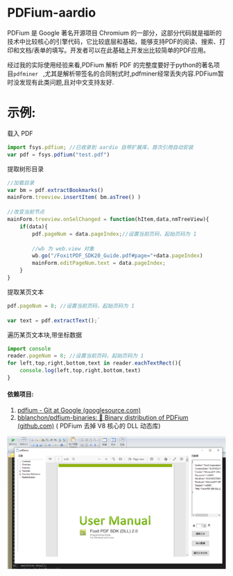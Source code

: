 # PDFium-aardio
PDFium 是 Google 著名开源项目 Chromium 的一部分，这部分代码就是福昕的技术中比较核心的引擎代码，它比较底层和基础，能够支持PDF的阅读、搜索、打印和文档/表单的填写。开发者可以在此基础上开发出比较简单的PDF应用。  

经过我的实际使用经验来看,PDFium 解析 PDF 的完整度要好于python的著名项目`pdfminer ` ,尤其是解析带签名的合同制式时,pdfminer经常丢失内容.PDFium暂时没发现有此类问题,且对中文支持友好.


# 示例:

载入 PDF

```javascript
import fsys.pdfium; //已收录到 aardio 自带扩展库，首次引用自动安装
var pdf = fsys.pdfium("test.pdf")
```

提取树形目录

```javascript
//加载目录
var bm = pdf.extractBookmarks()
mainForm.treeview.insertItem( bm.asTree() )

//改变当前节点
mainForm.treeview.onSelChanged = function(hItem,data,nmTreeView){
	if(data){
		pdf.pageNum = data.pageIndex;//设置当前页码，起始页码为 1
		
        //wb 为 web.view 对象
		wb.go("/FoxitPDF_SDK20_Guide.pdf#page="+data.pageIndex)  
		mainForm.editPageNum.text = data.pageIndex; 
	} 	
}
```

提取某页文本

```javascript
pdf.pageNum = 8; //设置当前页码，起始页码为 1

var text = pdf.extractText();`
```

遍历某页文本块,带坐标数据
```javascript
import console
reader.pageNum = 8; //设置当前页码，起始页码为 1
for left,top,right,bottom,text in reader.eachTextRect(){
    console.log(left,top,right,bottom,text)
}
```

#### 依赖项目:

1. [pdfium - Git at Google (googlesource.com)](https://pdfium.googlesource.com/pdfium/)
2. [bblanchon/pdfium-binaries: 📰 Binary distribution of PDFium (github.com)](https://github.com/bblanchon/pdfium-binaries) ( PDFium 去掉 V8 核心的 DLL 动态库)
  

![](screenshots/screenshot.png)


